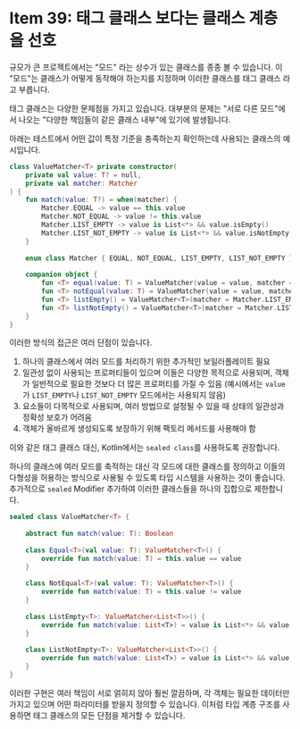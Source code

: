 # Item 39: 태그 클래스 보다는 클래스 계층을 선호

규모가 큰 프로젝트에서는 "모드" 라는 상수가 있는 클래스를 종종 볼 수 있습니다. 
이 "모드"는 클래스가 어떻게 동작해야 하는지를 지정하며 이러한 클래스를 태그 클래스 라고 부릅니다.

태그 클래스는 다양한 문제점을 가지고 있습니다.
대부분의 문제는 "서로 다른 모드"에서 나오는 "다양한 책임들이 같은 클래스 내부"에 있기에 발생됩니다.

아래는 테스트에서 어떤 값이 특정 기준을 충족하는지 확인하는데 사용되는 클래스의 예시입니다.

```kotlin
class ValueMatcher<T> private constructor(
    private val value: T? = null,
    private val matcher: Matcher
) {
    fun match(value: T?) = when(matcher) {
        Matcher.EQUAL -> value == this.value
        Matcher.NOT_EQUAL -> value != this.value
        Matcher.LIST_EMPTY -> value is List<*> && value.isEmpty()
        Matcher.LIST_NOT_EMPTY -> value is List<*> && value.isNotEmpty()
    }
    
    enum class Matcher { EQUAL, NOT_EQUAL, LIST_EMPTY, LIST_NOT_EMPTY }
    
    companion object {
        fun <T> equal(value: T) = ValueMatcher(value = value, matcher = Matcher.EQUAL)
        fun <T> notEqual(value: T) = ValueMatcher(value = value, matcher = Matcher.NOT_EQUAL)
        fun <T> listEmpty() = ValueMatcher<T>(matcher = Matcher.LIST_EMPTY)
        fun <T> listNotEmpty() = ValueMatcher<T>(matcher = Matcher.LIST_NOT_EMPTY)
    }
}
```

이러한 방식의 접근은 여러 단점이 있습니다.
1. 하나의 클래스에서 여러 모드를 처리하기 위한 추가적인 보일러플레이트 필요
2. 일관성 없이 사용되는 프로퍼티들이 있으며 이들은 다양한 목적으로 사용되며, 객체가 일반적으로 필요한 것보다 더 많은 프로퍼티를 가질 수 있음 (예시에서는 `value`가 `LIST_EMPTY`나 `LIST_NOT_EMPTY` 모드에서는 사용되지 않음)
3. 요소들이 다목적으로 사용되며, 여러 방법으로 설정될 수 있을 때 상태의 일관성과 정확성 보호가 어려움
4. 객체가 올바르게 생성되도록 보장하기 위해 팩토리 메서드를 사용해야 함

이와 같은 태그 클래스 대신, Kotlin에서는 `sealed class`를 사용하도록 권장합니다.

하나의 클래스에 여러 모드를 축적하는 대신 각 모드에 대한 클래스를 정의하고 이들의 다형성을 허용하는 방식으로 사용될 수 있도록 타입 시스템을 사용하는 것이 좋습니다.
추가적으로 `sealed` Modifier 추가하여 이러한 클래스들을 하나의 집합으로 제한합니다.

```kotlin
sealed class ValueMatcher<T> {
    
    abstract fun match(value: T): Boolean 
    
    class Equal<T>(val value: T): ValueMatcher<T>() {
        override fun match(value: T) = this.value == value
    }
    
    class NotEqual<T>(val value: T): ValueMatcher<T>() {
        override fun match(value: T) = this.value != value
    }
    
    class ListEmpty<T>: ValueMatcher<List<T>>() {
        override fun match(value: List<T>) = value is List<*> && value.isEmpty()
    }
    
    class ListNotEmpty<T>: ValueMatcher<List<T>>() {
        override fun match(value: List<T>) = value is List<*> && value.isNotEmpty()
    }
}
```

이러한 구현은 여러 책임이 서로 얽히지 않아 훨씬 깔끔하며, 각 객체는 필요한 데이터만 가지고 있으며 어떤 파라미터를 받을지 정의할 수 있습니다.
이처럼 타입 계층 구조를 사용하면 태그 클래스의 모든 단점을 제거할 수 있습니다.
